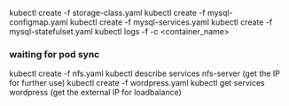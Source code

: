 kubectl create -f storage-class.yaml
kubectl create -f mysql-configmap.yaml
kubectl create -f mysql-services.yaml
kubectl create -f mysql-statefulset.yaml
kubectl logs -f -c <container_name>
### waiting for pod sync ###
kubectl create -f nfs.yaml
kubectl describe services nfs-server (get the IP for further use)
kubectl create -f wordpress.yaml
kubectl get services wordpress (get the external IP for loadbalance)
